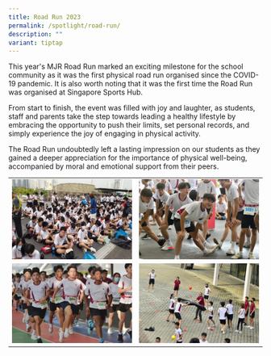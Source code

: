```yaml
---
title: Road Run 2023
permalink: /spotlight/road-run/
description: ""
variant: tiptap
---
```

This year's MJR Road Run marked an exciting milestone for the school community as it was the first physical road run organised since the COVID-19 pandemic. It is also worth noting that it was the first time the Road Run was organised at Singapore Sports Hub.

From start to finish, the event was filled with joy and laughter, as students, staff and parents take the step towards leading a healthy lifestyle by embracing the opportunity to push their limits, set personal records, and simply experience the joy of engaging in physical activity.

The Road Run undoubtedly left a lasting impression on our students as they gained a deeper appreciation for the importance of physical well-being, accompanied by moral and emotional support from their peers.

|  |  |  
| -------- | ------ | 
| ![](/images/2023%20Road%20Run/roadrun1%20(4).JPG)     |  ![](/images/2023%20Road%20Run/roadrun1%20(3).JPG)     |   
|![](/images/2023%20Road%20Run/roadrun1%20(1).jpg) | ![](/images/2023%20Road%20Run/roadrun1%20(2).JPG)|